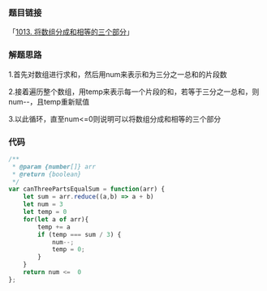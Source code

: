 ### 题目链接

「[1013. 将数组分成和相等的三个部分](https://leetcode-cn.com/problems/partition-array-into-three-parts-with-equal-sum/)」

### 解题思路

1.首先对数组进行求和，然后用num来表示和为三分之一总和的片段数

2.接着遍历整个数组，用temp来表示每一个片段的和，若等于三分之一总和，则num--，且temp重新赋值

3.以此循环，直至num<=0则说明可以将数组分成和相等的三个部分

### 代码

```javascript
/**
 * @param {number[]} arr
 * @return {boolean}
 */
var canThreePartsEqualSum = function(arr) {
    let sum = arr.reduce((a,b) => a + b)
    let num = 3
    let temp = 0
    for(let a of arr){
        temp += a
        if (temp === sum / 3) {
            num--;
            temp = 0;
        }
    }
    return num <=  0
};
```

